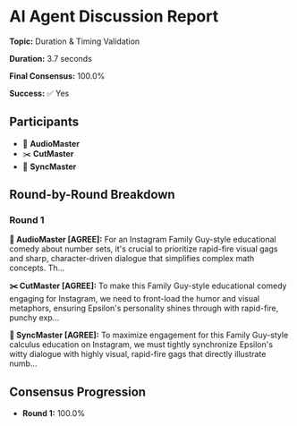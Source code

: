 # AI Agent Discussion Report

**Topic:** Duration & Timing Validation

**Duration:** 3.7 seconds

**Final Consensus:** 100.0%

**Success:** ✅ Yes

## Participants

- 🎵 **AudioMaster**
- ✂️ **CutMaster**
- 🎯 **SyncMaster**

## Round-by-Round Breakdown

### Round 1

**🎵 AudioMaster [AGREE]:** For an Instagram Family Guy-style educational comedy about number sets, it's crucial to prioritize rapid-fire visual gags and sharp, character-driven dialogue that simplifies complex math concepts. Th...

**✂️ CutMaster [AGREE]:** To make this Family Guy-style educational comedy engaging for Instagram, we need to front-load the humor and visual metaphors, ensuring Epsilon's personality shines through with rapid-fire, punchy exp...

**🎯 SyncMaster [AGREE]:** To maximize engagement for this Family Guy-style calculus education on Instagram, we must tightly synchronize Epsilon's witty dialogue with highly visual, rapid-fire gags that directly illustrate numb...

## Consensus Progression

- **Round 1:** 100.0%
